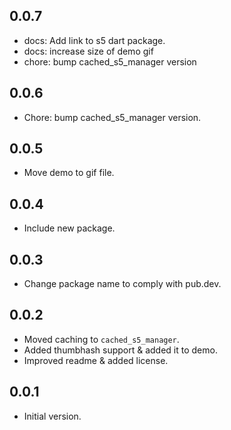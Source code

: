 ## 0.0.7

- docs: Add link to s5 dart package.
- docs: increase size of demo gif
- chore: bump cached_s5_manager version

## 0.0.6

- Chore: bump cached_s5_manager version.

## 0.0.5

- Move demo to gif file.

## 0.0.4

- Include new package.

## 0.0.3

- Change package name to comply with pub.dev.

## 0.0.2

- Moved caching to `cached_s5_manager`.
- Added thumbhash support & added it to demo.
- Improved readme & added license.

## 0.0.1

- Initial version.
